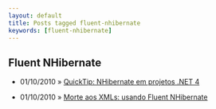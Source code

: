 ```yaml
---
layout: default
title: Posts tagged fluent-nhibernate
keywords: [fluent-nhibernate]
---
```

<h2 class="category">Fluent NHibernate</h2>
<ul class="posts">
<li>
<p>
<span class="date">01/10/2010</span> &raquo;
<a href="/blog/quicktip-nhibernate-em-projetos-net-4">QuickTip: NHibernate em projetos .NET 4</a>
</p>
</li>
<li>
<p>
<span class="date">01/10/2010</span> &raquo;
<a href="/blog/morte-aos-xmls-usando-fluent-nhibernate">Morte aos XMLs: usando Fluent NHibernate</a>
</p>
</li>
</ul>

